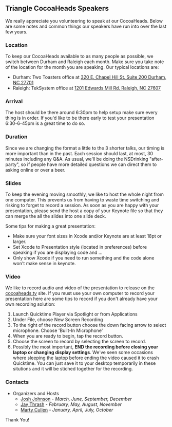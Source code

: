 ## Triangle CocoaHeads Speakers

We really appreciate you volunteering to speak at our CocoaHeads. Below are some notes and common things our speakers have run into over the last few years.

### Location

To keep our CocoaHeads available to as many people as possible, we switch between Durham and Raleigh each month. Make sure you take note of the location for the month you are speaking. Our typical locations are:

- Durham: Two Toasters office at [320 E. Chapel Hill St. Suite 200 Durham, NC 27701](https://www.google.com/maps?q=320+E+Chapel+Hill+St,+Durham,+NC+27701&sll=35.843768,-78.6450559&sspn=0.42756695602060957,0.7033939441419972&t=m&dg=opt&hnear=320+E+Chapel+Hill+St,+Durham,+North+Carolina+27701&z=16)
- Raleigh: TekSystem office at [1201 Edwards Mill Rd, Raleigh, NC 27607](https://www.google.com/maps?q=1201+Edwards+Mill+Rd,+Raleigh,+NC+27607&sll=35.843768,-78.6450559&sspn=0.42756695602060957,0.7033939441419972&t=m&dg=opt&hnear=1201+Edwards+Mill+Rd,+Raleigh,+North+Carolina+27607&z=16)

### Arrival

The host should be there around 6:30pm to help setup make sure every thing is in order. If you'd like to be there early to test your presentation 6:30-6-45pm is a great time to do so. 

### Duration

Since we are changing the format a little to the 3 shorter talks, our timing is more important than in the past. Each session should last, at most, 30 minutes including any Q&A. As usual, we'll be doing the NSDrinking "after-party", so if people have more detailed questions we can direct them to asking online or over a beer.

### Slides

To keep the evening moving smoothly, we like to host the whole night from one computer. This prevents us from having to waste time switching and risking to forget to record a session. As soon as you are happy with your presentation, please send the host a copy of your Keynote file so that they can merge the all the slides into one slide deck. 

Some tips for making a great presentation:
- Make sure your font sizes in Xcode and/or Keynote are at least 18pt or larger.
- Set Xcode to Presentation style (located in preferences) before speaking if you are displaying code and ...
- Only show Xcode if you need to run something and the code alone won't make sense in keynote.

### Video

We like to record audio and video of the presentation to release on the [cocoaheads.tv](http://cocoaheads.tv) site. If you must use your own computer to record your presentation here are some tips to record if you don't already have your own recording solution:

  1. Launch Quicktime Player via Spotlight or from Applications
  2. Under File, choose New Screen Recording 
  3. To the right of the record button choose the down facing arrow to select microphone. Choose 'Built-In Microphone'
  4. When you are ready to begin, tap the record button.
  5. Choose the screen to record by selecting the screen to record.
  5. Possibly the most important, __END the recording before closing your laptop or changing display settings__. We've seen some occasions where sleeping the laptop before ending the video caused it to crash Quicktime. You can just save it to your desktop temporarily in these situtions and it will be stiched together for the recording. 

### Contacts

- Organizers and Hosts
  - [Josh Johnson](http://twitter.com/jnjosh) - _March, June, September, December_
  - [Jay Thrash](http://twitter.com/jaythrash) - _February, May, August, November_
  - [Marty Cullen](http://twitter.com/martycullen) - _January, April, July, October_

Thank You!
